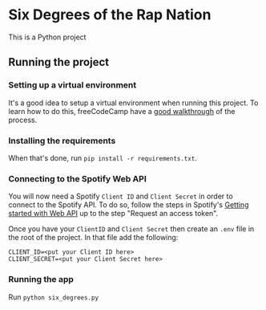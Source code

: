 # Six Degrees of the Rap Nation

This is a Python project

## Running the project

### Setting up a virtual environment

It's a good idea to setup a virtual environment when running this project. To learn how to do this, freeCodeCamp have a [good walkthrough](https://www.freecodecamp.org/news/how-to-setup-virtual-environments-in-python/) of the process.


### Installing the requirements

When that's done, run `pip install -r requirements.txt`.


### Connecting to the Spotify Web API

You will now need a Spotify `Client ID` and `Client Secret` in order to connect to the Spotify API. To do so, follow the steps in Spotify's [Getting started with Web API](https://developer.spotify.com/documentation/web-api/tutorials/getting-started) up to the step "Request an access token".

Once you have your `ClientID` and `Client Secret` then create an `.env` file in the root of the project. In that file add the following:
```
CLIENT_ID=<put your Client ID here>
CLIENT_SECRET=<put your Client Secret here>
```

### Running the app

Run `python six_degrees.py`
